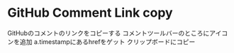 # GitHub Comment Link copy

GitHubのコメントのリンクをコピーする
コメントツールバーのところにアイコンを追加
a.timestampにあるhrefをゲット
クリップボードにコピー